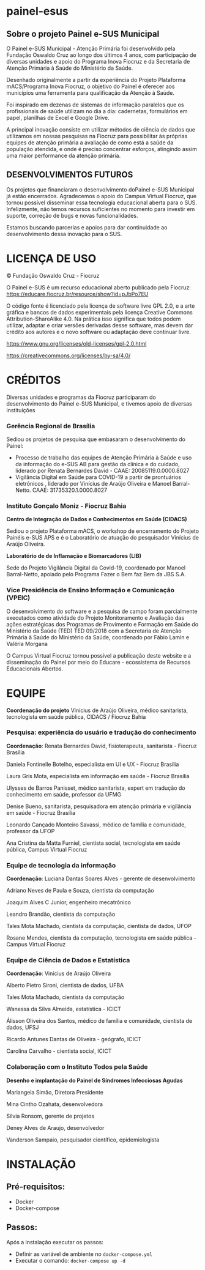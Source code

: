 # painel-esus

## Sobre o projeto Painel e-SUS Municipal

O Painel e-SUS Municipal - Atenção Primária foi desenvolvido pela Fundação Oswaldo Cruz ao longo dos últimos 4 anos, com participação de diversas unidades e apoio do Programa Inova Fiocruz e da Secretaria de Atenção Primária à Saúde do Ministério da Saúde.

Desenhado originalmente a partir da experiência do Projeto Plataforma mACS/Programa Inova Fiocruz, o objetivo do Painel é oferecer aos municípios uma ferramenta para qualificação da Atenção à Saúde.

Foi inspirado em dezenas de sistemas de informação paralelos que os profissionais de saúde utilizam no dia a dia: cadernetas, formulários em papel, planilhas de Excel e Google Drive.

A principal inovação consiste em utilizar métodos de ciência de dados que utilizamos em nossas pesquisas na Fiocruz para possibilitar às próprias equipes de atenção primária a avaliação de como está a saúde da população atendida, e onde é preciso concentrar esforços, atingindo assim uma maior performance da atenção primária.

## DESENVOLVIMENTOS FUTUROS

Os projetos que financiaram o desenvolvimento doPainel e-SUS Municipal já estão encerrados. Agradecemos o apoio do Campus Virtual Fiocruz, que tornou possível disseminar essa tecnologia educacional aberta para o SUS.
Infelizmente, não temos recursos suficientes no momento para investir em suporte, correção de bugs e novas funcionalidades.

Estamos buscando parcerias e apoios para dar continuidade ao desenvolvimento dessa inovação para o SUS.


# LICENÇA DE USO

© Fundação Oswaldo Cruz - Fiocruz

O Painel e-SUS é um recurso educacional aberto publicado pela Fiocruz: https://educare.fiocruz.br/resource/show?id=pJbPo7EU

O código fonte é licenciado pela licença de software livre GPL 2.0, e a arte gráfica e bancos de dados experimentais pela licença Creative Commons Attribution-ShareAlike 4.0. Na prática isso significa que todos podem utilizar, adaptar e criar versões derivadas desse software, mas devem dar crédito aos autores e o novo software ou adaptação deve continuar livre.

https://www.gnu.org/licenses/old-licenses/gpl-2.0.html 

https://creativecommons.org/licenses/by-sa/4.0/

# CRÉDITOS

Diversas unidades e programas da Fiocruz participaram do desenvolvimento do Painel e-SUS Municipal, e tivemos apoio de diversas instituições

### Gerência Regional de Brasília

Sediou os projetos de pesquisa que embasaram o desenvolvimento do Painel:
- Processo de trabalho das equipes de Atenção Primária à Saúde e uso da informação do e-SUS AB para gestão da clínica e do cuidado, liderado por Renata Bernardes David - CAAE: 20085119.0.0000.8027
- Vigilância Digital em Saúde para COVID-19 a partir de prontuários eletrônicos , liderado por Vinícius de Araújo Oliveira e Manoel Barral-Netto. CAAE: 31735320.1.0000.8027

### Instituto Gonçalo Moniz - Fiocruz Bahia

**Centro de Integração de Dados e Conhecimentos em Saúde (CIDACS)**

Sediou o projeto Plataforma mACS, o workshop de encerramento do Projeto Painéis e-SUS APS e é o Laboratório de atuação do pesquisador Vinícius de Araújo Oliveira.

**Laboratório de de Inflamação e Biomarcadores (LIB)**

Sede do Projeto Vigilância Digital da Covid-19, coordenado por Manoel Barral-Netto, apoiado pelo Programa Fazer o Bem faz Bem da JBS S.A.

### Vice Presidência de Ensino Informação e Comunicação (VPEIC)

O desenvolvimento do software e a pesquisa de campo foram parcialmente executados como atividade do Projeto Monitoramento e Avaliação das ações estratégicas dos Programas de Provimento e Formação em Saúde do Ministério da Saúde (TED) TED 09/2018 com a Secretaria de Atenção Primária à Saúde do Ministério da Saúde, coordenado por Fábio Lamin e Valéria Morgana

O Campus Virtual Fiocruz tornou possível a publicação deste website e a disseminação do Painel por meio do Educare - ecossistema de Recursos Educacionais Abertos.

# EQUIPE

**Coordenação do projeto**
Vinícius de Araújo Oliveira, médico sanitarista, tecnologista em saúde pública, CIDACS / Fiocruz Bahia

### Pesquisa: experiência do usuário e tradução do conhecimento

**Coordenação**: Renata Bernardes David, fisioterapeuta, sanitarista - Fiocruz Brasília

Daniela Fontinelle Botelho, especialista em UI e UX - Fiocruz Brasília

Laura Gris Mota, especialista em informação em saúde - Fiocruz Brasília

Ulysses de Barros Panisset, médico sanitarista, expert em tradução do conhecimento em saúde, professor da UFMG

Denise Bueno, sanitarista, pesquisadora em atenção primária e vigilância em saúde - Fiocruz Brasília

Leonardo Cançado Monteiro Savassi, médico de família e comunidade, professor da UFOP

Ana Cristina da Matta Furniel, cientista social, tecnologista em saúde pública, Campus Virtual Fiocruz

### Equipe de tecnologia da informação

**Coordenação**: Luciana Dantas Soares Alves - gerente de desenvolvimento

Adriano Neves de Paula e Souza, cientista da computação 

Joaquim Alves C Junior, engenheiro mecatrônico

Leandro Brandão, cientista da computação

Tales Mota Machado, cientista da computação, cientista de dados, UFOP

Rosane Mendes, cientista da computação, tecnologista em saúde pública - Campus Virtual Fiocruz

### Equipe de Ciência de Dados e Estatística

**Coordenação**: Vinícius de Araújo Oliveira

Alberto Pietro Sironi, cientista de dados, UFBA

Tales Mota Machado, cientista da computação

Wanessa da Silva Almeida, estatística - ICICT

Álisson Oliveira dos Santos, médico de família e comunidade, cientista de dados, UFSJ

Ricardo Antunes Dantas de Oliveira - geógrafo, ICICT

Carolina Carvalho - cientista social, ICICT

### Colaboração com o Instituto Todos pela Saúde

**Desenho e implantação do Painel de Síndromes Infecciosas Agudas**

Mariangela Simão, Diretora Presidente

Mina Cintho Ozahata, desenvolvedora

Silvia Ronsom, gerente de projetos

Deney Alves de Araujo, desenvolvedor

Vanderson Sampaio, pesquisador científico, epidemiologista


# INSTALAÇÃO

## Pré-requisitos:
- Docker
- Docker-compose

## Passos:

Após a instalação executar os passos:
- Definir as variável de ambiente no `docker-compose.yml`
- Executar o comando: `docker-compose up -d`

